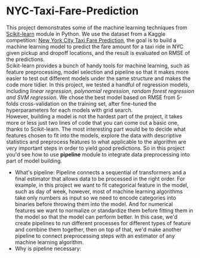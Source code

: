 # NYC-Taxi-Fare-Prediction

This project demonstrates some of the machine learning techniques from [Scikit-learn](https://scikit-learn.org/stable/) module in Python. We use the dataset from a Kaggle competition: [New York City Taxi Fare Prediction](https://www.kaggle.com/c/new-york-city-taxi-fare-prediction/overview), the goal is to build a machine learning model to predict the fare amount for a taxi ride in NYC given pickup and dropoff locations, and the result is evaluated on RMSE of the predictions.  
Scikit-learn provides a bunch of handy tools for machine learning, such as feature preprocessing, model selection and pipeline so that it makes more easier to test out different models under the same structure and makes the code more tidier. In this project, we tested a handful of regression models, including *linear regression, polynomial regression, random forest regression and SVM regression*. We chose the best model based on RMSE from 5-folds cross-validation on the training set, after fine-tuned the hyperparameters for each models with grid search.    
However, building a model is not the hardest part of the project, it takes more or less just two lines of code that you can come out a basic one, thanks to Scikit-learn. The most interesting part would be to decide what features chosen to fit into the models, explore the data with descriptive statistics and preprocess features to what applicable to the algorithm are very important steps in order to yield good predictions. So in this project you'd see how to use **pipeline** module to integrate data preprocessing into part of model building.

 - What's pipeline: Pipeline connects a sequential of transformers and a final estimator that allows data to be processed in the right order. For example, in this project we want to fit categorical feature in the model, such as day of week, however, most of machine learning algorithms take only numbers as input so we need to encode categories into binaries before throwing them into the model. And for numerical features we want to normalize or standardize them before fitting them in the model so that the model can perform better. In this case, we'd create pipelines to run different processes for different types of feature and combine them together, then on top of that, we'd make another pipeline to connect preprocessing steps with an estimator of any machine learning algorithm.     
 - Why is pipeline necessary:
